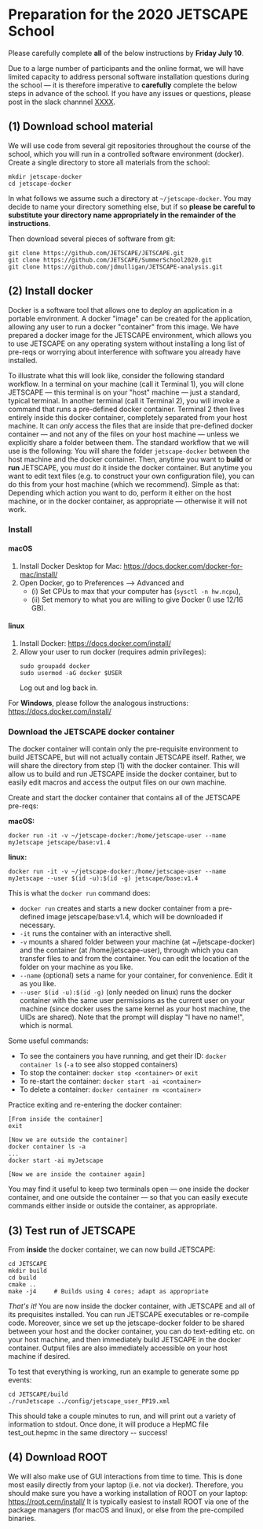 # Preparation for the 2020 JETSCAPE School

Please carefully complete **all** of the below instructions by **Friday July 10**.

Due to a large number of participants and the online format, we will have limited capacity to address 
personal software installation questions during the school — it is therefore imperative to **carefully**
complete the below steps in advance of the school.
If you have any issues or questions, please post in the slack channnel [XXXX]().

## (1) Download school material

We will use code from several git repositories throughout the course of the school,
which you will run in a controlled software environment (docker). 
Create a single directory to store all materials from the school:
```
mkdir jetscape-docker
cd jetscape-docker
```

In what follows we assume such a directory at `~/jetscape-docker`. You may decide to name your directory something else,
but if so **please be careful to substitute your directory name appropriately in the remainder of the instructions**.

Then download several pieces of software from git:
```
git clone https://github.com/JETSCAPE/JETSCAPE.git
git clone https://github.com/JETSCAPE/SummerSchool2020.git
git clone https://github.com/jdmulligan/JETSCAPE-analysis.git
```

## (2) Install docker

Docker is a software tool that allows one to deploy an application in a portable environment. 
A docker "image" can be created for the application, allowing any user to run a docker "container" from this image.
We have prepared a docker image for the JETSCAPE environment, which allows you to use JETSCAPE on any operating system without
installing a long list of pre-reqs or worrying about interference with software you already have installed.

To illustrate what this will look like, consider the following standard workflow. 
In a terminal on your machine (call it Terminal 1), you will clone JETSCAPE &mdash; this terminal is on your "host" machine &mdash; 
just a standard, typical terminal. In another terminal (call it Terminal 2), you will invoke a command that runs a pre-defined docker container. 
Terminal 2 then lives entirely inside this docker container, completely separated from your host machine. It can *only* access the files that 
are inside that pre-defined docker container &mdash; and not any of the files on your host machine &mdash; unless we explicitly share a 
folder between them. The standard workflow that we will use is the following: You will share the folder `jetscape-docker` between the 
host machine and the docker container. Then, anytime you want to **build** or **run** JETSCAPE, you *must* do it inside the docker container. 
But anytime you want to edit text files (e.g. to construct your own configuration file), you can do this from your 
host machine (which we recommend). Simple as that: Depending which action you want to do, perform it either on the host machine, 
or in the docker container, as appropriate &mdash; otherwise it will not work.

### Install

#### macOS

1. Install Docker Desktop for Mac: https://docs.docker.com/docker-for-mac/install/
2. Open Docker, go to Preferences --> Advanced and 
    - (i) Set CPUs to max that your computer has (`sysctl -n hw.ncpu`),
    - (ii) Set memory to what you are willing to give Docker (I use 12/16 GB).

#### linux

1. Install Docker: https://docs.docker.com/install/
2. Allow your user to run docker (requires admin privileges): 
    ```
    sudo groupadd docker
    sudo usermod -aG docker $USER
    ```
    Log out and log back in.
    
For **Windows**, please follow the analogous instructions: https://docs.docker.com/install/

### Download the JETSCAPE docker container

The docker container will contain only the pre-requisite environment to build JETSCAPE, but will not actually contain JETSCAPE itself. 
Rather, we will share the directory from step (1) with the docker container. 
This will allow us to build and run JETSCAPE inside the docker container, but to easily edit macros and access the output files on our own machine. 

Create and start the docker container that contains all of the JETSCAPE pre-reqs: 

**macOS:**
```
docker run -it -v ~/jetscape-docker:/home/jetscape-user --name myJetscape jetscape/base:v1.4
```

**linux:**
```
docker run -it -v ~/jetscape-docker:/home/jetscape-user --name myJetscape --user $(id -u):$(id -g) jetscape/base:v1.4
```

This is what the `docker run` command does:
- `docker run` creates and starts a new docker container from a pre-defined image jetscape/base:v1.4, which will be downloaded if necessary.
- `-it` runs the container with an interactive shell.
- `-v` mounts a shared folder between your machine (at ~/jetscape-docker) and the container (at /home/jetscape-user), through which you can transfer files to and from the container. You can edit the location of the folder on your machine as you like.
- `--name` (optional) sets a name for your container, for convenience. Edit it as you like.
- `--user $(id -u):$(id -g)` (only needed on linux) runs the docker container with the same user permissions as the current user on your machine (since docker uses the same kernel as your host machine, the UIDs are shared). Note that the prompt will display "I have no name!", which is normal.

Some useful commands:
- To see the containers you have running, and get their ID: `docker container ls` (`-a` to see also stopped containers)
- To stop the container: `docker stop <container>` or `exit`
- To re-start the container: `docker start -ai <container>`
- To delete a container: `docker container rm <container>`

Practice exiting and re-entering the docker container:
```
[From inside the container]
exit

[Now we are outside the container]
docker container ls -a
...
docker start -ai myJetscape

[Now we are inside the container again]
```

You may find it useful to keep two terminals open — one inside the docker container, and one outside the container —
so that you can easily execute commands either inside or outside the container, as appropriate.

## (3) Test run of JETSCAPE 

From **inside** the docker container, we can now build JETSCAPE:
```
cd JETSCAPE
mkdir build
cd build
cmake ..
make -j4     # Builds using 4 cores; adapt as appropriate
```

*That's it!* You are now inside the docker container, with JETSCAPE and all of its prequisites installed. 
You can run JETSCAPE executables or re-compile code. Moreover, since we set up the jetscape-docker folder to be shared between your 
host and the docker container, you can do text-editing etc. on your host machine, and then immediately build JETSCAPE in the docker container. 
Output files are also immediately accessible on your host machine if desired.

To test that everything is working, run an example to generate some pp events:
```
cd JETSCAPE/build
./runJetscape ../config/jetscape_user_PP19.xml
```

This should take a couple minutes to run, and will print out a variety of information to stdout.
Once done, it will produce a HepMC file test_out.hepmc in the same directory -- success!

## (4) Download ROOT

We will also make use of GUI interactions from time to time. 
This is done most easily directly from your laptop (i.e. not via docker).
Therefore, you should make sure you have a working installation of ROOT on your laptop: https://root.cern/install/
It is typically easiest to install ROOT via one of the package managers (for macOS and linux), or else from the pre-compiled binaries.
